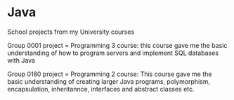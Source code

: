 # Java
School projects from my University courses

Group 0001 project = Programming 3 course: this course gave me the basic understanding of how to program servers and implement SQL databases with Java

Group 0180 project = Programming 2 course: This course gave me the basic understanding of creating larger Java programs, polymorphism, encapsulation, inheritannce, interfaces and abstract classes etc. 
